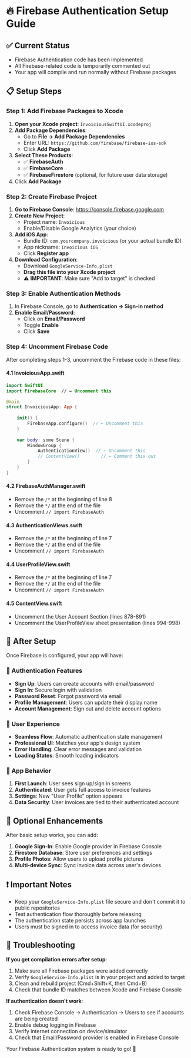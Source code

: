# 🔥 Firebase Authentication Setup Guide

## ✅ Current Status
- Firebase Authentication code has been implemented
- All Firebase-related code is temporarily commented out
- Your app will compile and run normally without Firebase packages

## 📋 Setup Steps

### Step 1: Add Firebase Packages to Xcode

1. **Open your Xcode project**: `InvoiciousSwiftUI.xcodeproj`
2. **Add Package Dependencies**:
   - Go to **File → Add Package Dependencies**
   - Enter URL: `https://github.com/firebase/firebase-ios-sdk`
   - Click **Add Package**
3. **Select These Products**:
   - ✅ **FirebaseAuth**
   - ✅ **FirebaseCore**
   - ✅ **FirebaseFirestore** (optional, for future user data storage)
4. Click **Add Package**

### Step 2: Create Firebase Project

1. **Go to Firebase Console**: https://console.firebase.google.com
2. **Create New Project**:
   - Project name: `Invoicious`
   - Enable/Disable Google Analytics (your choice)
3. **Add iOS App**:
   - Bundle ID: `com.yourcompany.invoicious` (or your actual bundle ID)
   - App nickname: `Invoicious iOS`
   - Click **Register app**
4. **Download Configuration**:
   - Download `GoogleService-Info.plist`
   - **Drag this file into your Xcode project**
   - ⚠️ **IMPORTANT**: Make sure "Add to target" is checked

### Step 3: Enable Authentication Methods

1. In Firebase Console, go to **Authentication → Sign-in method**
2. **Enable Email/Password**:
   - Click on **Email/Password**
   - Toggle **Enable**
   - Click **Save**

### Step 4: Uncomment Firebase Code

After completing steps 1-3, uncomment the Firebase code in these files:

#### 4.1 InvoiciousApp.swift
```swift
import SwiftUI
import FirebaseCore  // ← Uncomment this

@main
struct InvoiciousApp: App {
    
    init() {
        FirebaseApp.configure()  // ← Uncomment this
    }
    
    var body: some Scene {
        WindowGroup {
            AuthenticationView()  // ← Uncomment this
            // ContentView()        // ← Comment this out
        }
    }
}
```

#### 4.2 FirebaseAuthManager.swift
- Remove the `/*` at the beginning of line 8
- Remove the `*/` at the end of the file
- Uncomment `// import FirebaseAuth`

#### 4.3 AuthenticationViews.swift  
- Remove the `/*` at the beginning of line 7
- Remove the `*/` at the end of the file
- Uncomment `// import FirebaseAuth`

#### 4.4 UserProfileView.swift
- Remove the `/*` at the beginning of line 7
- Remove the `*/` at the end of the file
- Uncomment `// import FirebaseAuth`

#### 4.5 ContentView.swift
- Uncomment the User Account Section (lines 878-891)
- Uncomment the UserProfileView sheet presentation (lines 994-998)

## 🚀 After Setup

Once Firebase is configured, your app will have:

### 🔐 Authentication Features
- **Sign Up**: Users can create accounts with email/password
- **Sign In**: Secure login with validation
- **Password Reset**: Forgot password via email
- **Profile Management**: Users can update their display name
- **Account Management**: Sign out and delete account options

### 📱 User Experience
- **Seamless Flow**: Automatic authentication state management
- **Professional UI**: Matches your app's design system
- **Error Handling**: Clear error messages and validation
- **Loading States**: Smooth loading indicators

### 🎯 App Behavior
1. **First Launch**: User sees sign up/sign in screens
2. **Authenticated**: User gets full access to invoice features
3. **Settings**: New "User Profile" option appears
4. **Data Security**: User invoices are tied to their authenticated account

## 🔧 Optional Enhancements

After basic setup works, you can add:

1. **Google Sign-In**: Enable Google provider in Firebase Console
2. **Firestore Database**: Store user preferences and settings
3. **Profile Photos**: Allow users to upload profile pictures
4. **Multi-device Sync**: Sync invoice data across user's devices

## ❗ Important Notes

- Keep your `GoogleService-Info.plist` file secure and don't commit it to public repositories
- Test authentication flow thoroughly before releasing
- The authentication state persists across app launches
- Users must be signed in to access invoice data (for security)

## 🐛 Troubleshooting

**If you get compilation errors after setup**:
1. Make sure all Firebase packages were added correctly
2. Verify `GoogleService-Info.plist` is in your project and added to target
3. Clean and rebuild project (Cmd+Shift+K, then Cmd+B)
4. Check that bundle ID matches between Xcode and Firebase Console

**If authentication doesn't work**:
1. Check Firebase Console → Authentication → Users to see if accounts are being created
2. Enable debug logging in Firebase
3. Verify internet connection on device/simulator
4. Check that Email/Password provider is enabled in Firebase Console

Your Firebase Authentication system is ready to go! 🎉